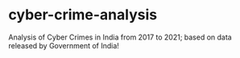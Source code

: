 # cyber-crime-analysis

Analysis of Cyber Crimes in India from 2017 to 2021; based on data released by Government of India!
